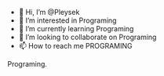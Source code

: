 - 👋 Hi, I’m @Pleysek
- 👀 I’m interested in Programing
- 🌱 I’m currently learning Programing
- 💞️ I’m looking to collaborate on Programing
- 📫 How to reach me PROGRAMING

Programing.

<!---
Pleysek/Pleysek is a ✨ special ✨ repository because its `README.md` (this file) appears on your GitHub profile.
You can click the Preview link to take a look at your changes.
--->
